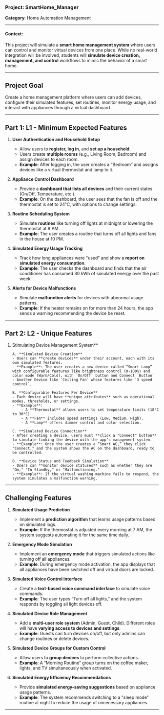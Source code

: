 ### **Project: SmartHome_Manager**

**Category**: Home Automation Management

---

#### **Context**:

This project will simulate a **smart home management system** where users can control and monitor virtual devices from one place. While no real-world integration will be involved, students will **simulate device creation, management, and control** workflows to mimic the behavior of a smart home.

---

## **Project Goal**

Create a home management platform where users can add devices, configure their simulated features, set routines, monitor energy usage, and interact with appliances through a virtual dashboard.

---

## **Part 1: L1 - Minimum Expected Features**

1. **User Authentication and Household Setup**

   - Allow users to **register, log in**, and **set up a household**.
   - Users create **multiple rooms** (e.g., Living Room, Bedroom) and assign devices to each room.
   - **Example**: After logging in, the user creates a “Bedroom” and assigns devices like a virtual thermostat and lamp to it.

2. **Appliance Control Dashboard**

   - Provide a **dashboard that lists all devices** and their current states (On/Off, Temperature, etc.).
   - **Example**: On the dashboard, the user sees that the fan is off and the thermostat is set to 24°C, with options to change settings.

3. **Routine Scheduling System**

   - Simulate **routines** like turning off lights at midnight or lowering the thermostat at 8 AM.
   - **Example**: The user creates a routine that turns off all lights and fans in the house at 10 PM.

4. **Simulated Energy Usage Tracking**

   - Track how long appliances were "used" and show a **report on simulated energy consumption**.
   - **Example**: The user checks the dashboard and finds that the air conditioner has consumed 30 kWh of simulated energy over the past week.

5. **Alerts for Device Malfunctions**
   - Simulate **malfunction alerts** for devices with abnormal usage patterns.
   - **Example**: If the heater remains on for more than 24 hours, the app sends a warning recommending the device be reset.

---

## **Part 2: L2 - Unique Features**

1.  Stimulating Device Management System\*\*

        A. **Simulated Device Creation**
        - Users can **create devices** under their account, each with its own simulated features.
        - **Example**: The user creates a new device called “Smart Lamp” with configurable features like brightness control (0-100%) and color mode (Warm/Cold), with `On/Off` button and Connect `Button`
        - Another Device like `Ceiling Fan` whose features like `3 speed control`,

        B. **Configurable Features Per Device**
        - Each device will have **unique attributes** such as operational modes, thresholds, or settings.
        - **Example**:
            - A **Thermostat** allows users to set temperature limits (18°C to 30°C).
            - A **Fan** includes speed settings (Low, Medium, High).
            - A **Lamp** offers dimmer control and color selection.

        C. **Simulated Device Connection**
        - After creating a device, users must **click a "Connect" button** to simulate linking the device with the app’s management system.
        - **Example**: Once the user creates a “Smart AC,” they click "Connect," and the system shows the AC on the dashboard, ready to be controlled.

        D. **Device Status and Feedback Simulation**
        - Users can **monitor device statuses** such as whether they are "On," "In Standby," or "Malfunctioning."
        - **Example**: If the virtual washing machine fails to respond, the system simulates a malfunction warning.

---

## **Challenging Features**

1. **Simulated Usage Prediction**

   - Implement a **prediction algorithm** that learns usage patterns based on simulated logs.
   - **Example**: If the thermostat is adjusted every morning at 7 AM, the system suggests automating it for the same time daily.

2. **Emergency Mode Simulation**

   - Implement an **emergency mode** that triggers simulated actions like turning off all appliances.
   - **Example**: During emergency mode activation, the app displays that all appliances have been switched off and virtual doors are locked.

3. **Simulated Voice Control Interface**

   - Create a **text-based voice command interface** to simulate voice commands.
   - **Example**: The user types “Turn off all lights,” and the system responds by toggling all light devices off.

4. **Simulated Device Role Management**

   - Add a **multi-user role system** (Admin, Guest, Child). Different roles will have **varying access to devices and settings**.
   - **Example**: Guests can turn devices on/off, but only admins can change routines or delete devices.

5. **Simulated Device Groups for Custom Control**

   - Allow users to **group devices** to perform collective actions.
   - **Example**: A “Morning Routine” group turns on the coffee maker, lights, and TV simultaneously when activated.

6. **Simulated Energy Efficiency Recommendations**
   - Provide **simulated energy-saving suggestions** based on appliance usage patterns.
   - **Example**: The system recommends switching to a "sleep mode" routine at night to reduce the usage of unnecessary appliances.

---
